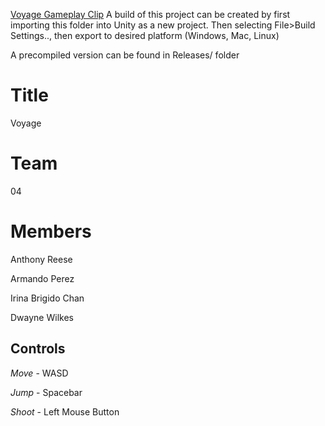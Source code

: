 [Voyage Gameplay Clip](https://drive.google.com/open?id=1qVb3bHNG3su4LD1tNZL9m6NZri5T8tvn)
A build of this project can be created by first importing this folder into Unity as a new project. Then selecting File>Build Settings.., then export to desired platform (Windows, Mac, Linux)

A precompiled version can be found in Releases/ folder

Title
======
Voyage

Team
=====
04

Members
========
Anthony Reese

Armando Perez

Irina Brigido Chan

Dwayne Wilkes

**Controls**
------------

_Move_ - WASD

_Jump_ - Spacebar

_Shoot_ - Left Mouse Button
